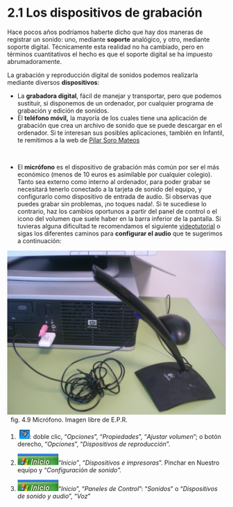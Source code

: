 # 2.1 Los dispositivos de grabación

Hace pocos años podríamos haberte dicho que hay dos maneras de registrar un sonido: uno, mediante **soporte** analógico, y otro, mediante soporte digital. Técnicamente esta realidad no ha cambiado, pero en términos cuantitativos el hecho es que el soporte digital se ha impuesto abrumadoramente.

La grabación y reproducción digital de sonidos podemos realizarla mediante diversos **dispositivos**:

*   La **grabadora digital**, fácil de manejar y transportar, pero que podemos sustituir, si disponemos de un ordenador, por cualquier programa de grabación y edición de sonidos.
*   El **teléfono móvil,** la mayoría de los cuales tiene una aplicación de grabación que crea un archivo de sonido que se puede descargar en el ordenador. Si te interesan sus posibles aplicaciones, también en Infantil, te remitimos a la web de [Pilar Soro Mateos](https://groups.diigo.com/group/ludotak "Audio y móviles. Pilar Soro")

 

*   El **micrófono** es el dispositivo de grabación más común por ser el más económico (menos de 10 euros es asimilable por cualquier colegio). Tanto sea externo como interno al ordenador, para poder grabar se necesitará tenerlo conectado a la tarjeta de sonido del equipo, y configurarlo como dispositivo de entrada de audio. Si observas que puedes grabar sin problemas, ¡no toques nada!. Si te sucediese lo contrario, haz los cambios oportunos a partir del panel de control o el icono del volumen que suele haber en la barra inferior de la pantalla. Si tuvieras alguna dificultad te recomendamos el siguiente [videotutorial](http://www.youtube.com/watch?feature=player_detailpage&v=nocUadWc1PI "Micrófono") o sigas los diferentes caminos para **configurar el audio** que te sugerimos a continuación:


![micrófono conectado a un ordenador](img/Microfono.JPG "Micrófono")  fig. 4.9 Micrófono. Imagen libre de E.P.R.



1.   ![Icono altavoz windows](img/altavoz.jpg "Altavoz Windows"): doble clic, “_Opciones_”, “_Propiedades_”, “_Ajustar volumen_”; o botón derecho, “_Opciones_”, “_Dispositivos de reproducción_”.


2.  ![Botón de Inicio de Windows.](img/Inicio.jpg "Inicio Windows")“_Inicio”_, “_Dispositivos e impresoras_”. Pinchar en Nuestro equipo y “_Configuración de sonido"._


3.  ![botón inicio de Windows](img/Inicio.jpg "Inicio de Windows")“_Inicio_”, “_Paneles de Control_”: “_Sonidos_” o “_Dispositivos de sonido y audio_”, “_Voz_”


  
  

